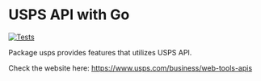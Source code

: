 # USPS API with Go

[![Tests](https://github.com/p-lau/usps/actions/workflows/test.yml/badge.svg?branch=master)](https://github.com/p-lau/usps/actions/workflows/test.yml)

Package usps provides features that utilizes USPS API.

Check the website here:
https://www.usps.com/business/web-tools-apis
